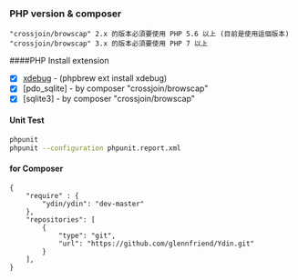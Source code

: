 ### PHP version & composer
    "crossjoin/browscap" 2.x 的版本必須要使用 PHP 5.6 以上 (目前是使用這個版本)
    "crossjoin/browscap" 3.x 的版本必須要使用 PHP 7 以上

####PHP Install extension
- [x] [xdebug](http://xdebug.org/)  - (phpbrew ext install xdebug)
- [x] [pdo_sqlite]                  - by composer "crossjoin/browscap"
- [x] [sqlite3]                     - by composer "crossjoin/browscap"

#### Unit Test
```sh
phpunit
phpunit --configuration phpunit.report.xml
```

#### for Composer
```
{
    "require" : {
        "ydin/ydin": "dev-master"
    },
    "repositories": [
        {
            "type": "git",
            "url": "https://github.com/glennfriend/Ydin.git"
        }
    ],
}
```
